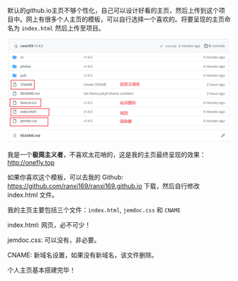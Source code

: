 默认的github.io主页不够个性化，自己可以设计好看的主页，然后上传到这个项目中。网上有很多个人主页的模板，可以自行选择一个喜欢的。将要呈现的主页命名为 `index.html` 然后上传至项目。

![image-readme1](https://github.com/ranxi169/ranxi169.github.io/blob/main/photos/readme1.png)

我是一个**极简主义者**，不喜欢太花哨的，这是我的主页最终呈现的效果：http://onefly.top

如果你喜欢这个模板，可以去我的 Github: https://github.com/ranxi169/ranxi169.github.io 下载，然后自行修改 index.html 文件。

我的主页主要包括三个文件：`index.html`, `jemdoc.css` 和 `CNAME`

index.html: 网页，必不可少！

jemdoc.css: 可以没有，非必要。

CNAME: 新域名设置，如果没有新域名，该文件删除。

个人主页基本搭建完毕！
